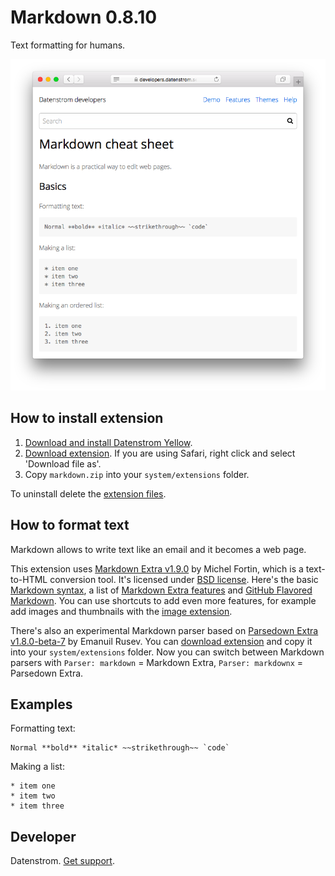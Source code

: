 Markdown 0.8.10
===============
Text formatting for humans.

<p align="center"><img src="markdown-screenshot.png?raw=true" alt="Screenshot"></p>

## How to install extension

1. [Download and install Datenstrom Yellow](https://github.com/datenstrom/yellow/).
2. [Download extension](https://github.com/datenstrom/yellow-extensions/raw/master/zip/markdown.zip). If you are using Safari, right click and select 'Download file as'.
3. Copy `markdown.zip` into your `system/extensions` folder.

To uninstall delete the [extension files](extension.ini).

## How to format text

Markdown allows to write text like an email and it becomes a web page.

This extension uses [Markdown Extra v1.9.0](https://github.com/michelf/php-markdown) by Michel Fortin, which is a text-to-HTML conversion tool. It's licensed under [BSD license](https://opensource.org/licenses/BSD-3-Clause). Here's the basic [Markdown syntax](http://commonmark.org/help/), a list of [Markdown Extra features](https://michelf.ca/projects/php-markdown/extra/) and [GitHub Flavored Markdown](https://help.github.com/en/articles/basic-writing-and-formatting-syntax). You can use shortcuts to add even more features, for example add images and thumbnails with the [image extension](https://github.com/datenstrom/yellow-extensions/tree/master/features/image).

There's also an experimental Markdown parser based on [Parsedown Extra v1.8.0-beta-7](https://github.com/erusev/parsedown) by Emanuil Rusev. You can [download extension](https://github.com/datenstrom/yellow-extensions/raw/master/features/markdown/markdownx.php) and copy it into your `system/extensions` folder. Now you can switch between Markdown parsers with `Parser: markdown` = Markdown Extra, `Parser: markdownx` = Parsedown Extra.

## Examples

Formatting text:

    Normal **bold** *italic* ~~strikethrough~~ `code`

Making a list:

    * item one
    * item two
    * item three

## Developer

Datenstrom. [Get support](https://extensions.datenstrom.se/help/).
